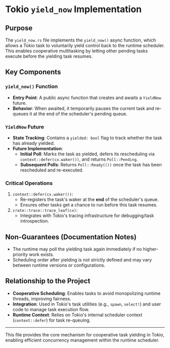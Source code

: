 # Tokio `yield_now` Implementation

## Purpose
The `yield_now.rs` file implements the `yield_now()` async function, which allows a Tokio task to voluntarily yield control back to the runtime scheduler. This enables cooperative multitasking by letting other pending tasks execute before the yielding task resumes.

## Key Components

### `yield_now()` Function
- **Entry Point**: A public async function that creates and awaits a `YieldNow` future.
- **Behavior**: When awaited, it temporarily pauses the current task and re-queues it at the end of the scheduler's pending queue.

### `YieldNow` Future
- **State Tracking**: Contains a `yielded: bool` flag to track whether the task has already yielded.
- **Future Implementation**:
  - **Initial Poll**: Marks the task as yielded, defers its rescheduling via `context::defer(cx.waker())`, and returns `Poll::Pending`.
  - **Subsequent Polls**: Returns `Poll::Ready(())` once the task has been rescheduled and re-executed.

### Critical Operations
1. `context::defer(cx.waker())`: 
   - Re-registers the task's waker at the **end** of the scheduler's queue.
   - Ensures other tasks get a chance to run before this task resumes.
2. `crate::trace::trace_leaf(cx)`: 
   - Integrates with Tokio's tracing infrastructure for debugging/task introspection.

## Non-Guarantees (Documentation Notes)
- The runtime may poll the yielding task again immediately if no higher-priority work exists.
- Scheduling order after yielding is not strictly defined and may vary between runtime versions or configurations.

## Relationship to the Project
- **Cooperative Scheduling**: Enables tasks to avoid monopolizing runtime threads, improving fairness.
- **Integration**: Used in Tokio's task utilities (e.g., `spawn`, `select!`) and user code to manage task execution flow.
- **Runtime Context**: Relies on Tokio's internal scheduler context (`context::defer`) for task re-queuing.

---

This file provides the core mechanism for cooperative task yielding in Tokio, enabling efficient concurrency management within the runtime scheduler.  